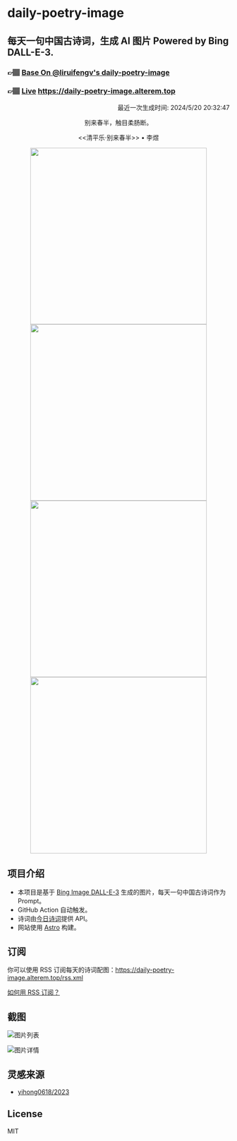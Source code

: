 
# daily-poetry-image

## 每天一句中国古诗词，生成 AI 图片 Powered by Bing DALL-E-3.

### 👉🏽 [Base On @liruifengv's daily-poetry-image](https://github.com/liruifengv/daily-poetry-image)

### 👉🏽 [Live](https://daily-poetry-image.alterem.top/) https://daily-poetry-image.alterem.top

<p align="right">
  最近一次生成时间: 2024/5/20 20:32:47
</p>
<p align="center">
别来春半，触目柔肠断。
</p>
<p align="center">
<<清平乐·别来春半>> • 李煜
</p>
<p align="center">
<img src="https://tse2.mm.bing.net/th/id/OIG1.RceFYNQ9jeqk1t9wtUC6" height="400" width="400" />
<img src="https://tse3.mm.bing.net/th/id/OIG1.Zgc.eRB83NQBK1FcM61Z" height="400" width="400" />
<img src="https://tse4.mm.bing.net/th/id/OIG1.FZnAzS9NUlN9CXEO59qT" height="400" width="400" />
<img src="https://tse4.mm.bing.net/th/id/OIG1.A_sFJmEGX2164MgZNu4W" height="400" width="400" />
</p>

## 项目介绍

-   本项目是基于 [Bing Image DALL-E-3](https://www.bing.com/images/create) 生成的图片，每天一句中国古诗词作为 Prompt。
-   GitHub Action 自动触发。
-   诗词由[今日诗词](https://www.jinrishici.com/)提供 API。
-   网站使用 [Astro](https://astro.build) 构建。

## 订阅

你可以使用 RSS 订阅每天的诗词配图：https://daily-poetry-image.alterem.top/rss.xml

[如何用 RSS 订阅？](https://zhuanlan.zhihu.com/p/55026716)

## 截图

![图片列表](./screenshots/Snipaste_2023-12-28_21-00-26.png)

![图片详情](./screenshots/Snipaste_2023-12-28_21-00-53.png)

## 灵感来源

-   [yihong0618/2023](https://github.com/yihong0618/2023)

## License

MIT
